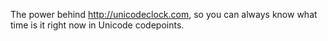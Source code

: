 The power behind http://unicodeclock.com, so you can always know what time is it right now in Unicode codepoints.

